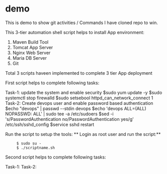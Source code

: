 # demo
This is demo to show git activities / Commands
I have cloned repo to win.

This 3-tier automation shell script helps to install App environment:
   1. Maven Build Tool
   2. Tomcat App Server
   3. Nginx Web Server
   4. Maria DB Server
   5. Git

Total 3 scripts haveen implemented to complete 3 tier App deployment

First script helps to complete following tasks:

Task-1: update the system and enable security
$sudo yum update -y
$sudo systemctl stop firewalld
$sudo setsebool httpd_can_network_connect 1
Task-2: Create devops user and enable password based authentication
$echo "devops" | passwd --stdin devops
$echo 'devops    ALL=(ALL)     NOPASSWD: ALL' | sudo tee -a /etc/sudoers
$sed -i 's/PasswordAuthentication no/PasswordAuthentication yes/g' /etc/ssh/sshd_config
$service sshd restart

Run the script to setup the tools:
**
Login as root user and run the script:**

         $ sudo su -
         $ ./scriptname.sh

Second script helps to complete following tasks:

Task-1:
Task-2: 

       
